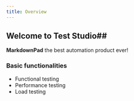 ```yaml
---
title: Overview
---
```

## Welcome to Test Studio##

**MarkdownPad** the best automation product ever!

### Basic functionalities ###


- Functional testing
- Performance testing
- Load testing


